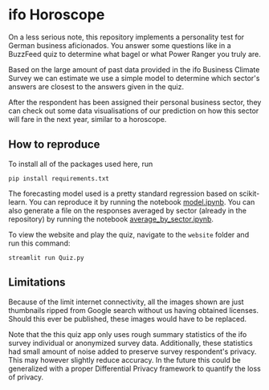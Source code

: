 # ifo Horoscope

On a less serious note, this repository implements a personality test for German business aficionados. You answer some questions like in a BuzzFeed quiz to determine what bagel or what Power Ranger you truly are.

Based on the large amount of past data provided in the ifo Business Climate Survey we can estimate we use a simple model to determine which sector's answers are closest to the answers given in the quiz.

After the respondent has been assigned their personal business sector, they can check out some data visualisations of our prediction on how this sector will fare in the next year, similar to a horoscope.

## How to reproduce

To install all of the packages used here, run

`pip install requirements.txt`

The forecasting model used is a pretty standard regression based on scikit-learn. You can reproduce it by running the notebook [model.ipynb](model.ipynb). You can also generate a file on the responses averaged by sector (already in the repository) by running the notebook [average_by_sector.ipynb](average_by_sector.ipynb).

To view the website and play the quiz, navigate to the `website` folder and run this command: 

`streamlit run Quiz.py`

## Limitations

Because of the limit internet connectivity, all the images shown are just thumbnails ripped from Google search without us having obtained licenses. Should this ever be published, these images would have to be replaced.

Note that the this quiz app only uses rough summary statistics of the ifo survey  individual or anonymized survey data. Additionally, these statistics had small amount of noise added to preserve survey respondent's privacy. This may however slightly reduce accuracy. In the future this could be generalized with a proper Differential Privacy framework to quantify the loss of privacy.